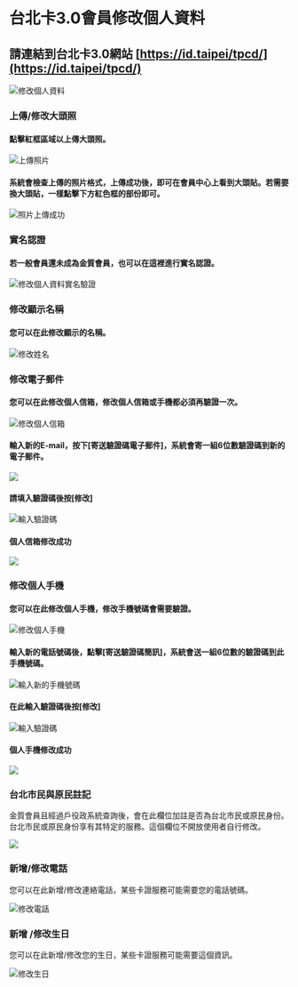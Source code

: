 # 台北卡3.0會員修改個人資料

## 請連結到台北卡3.0網站 [https://id.taipei/tpcd/](https://id.taipei/tpcd/)

![&#x4FEE;&#x6539;&#x500B;&#x4EBA;&#x8CC7;&#x6599;](.gitbook/assets/2018-04-26_144118.png)

### 上傳/修改大頭照

#### 點擊紅框區域以上傳大頭照。

![&#x4E0A;&#x50B3;&#x7167;&#x7247;](.gitbook/assets/2018-04-26_144235.png)

#### 系統會檢查上傳的照片格式，上傳成功後，即可在會員中心上看到大頭貼。若需要換大頭貼，一樣點擊下方紅色框的部份即可。

![&#x7167;&#x7247;&#x4E0A;&#x50B3;&#x6210;&#x529F;](.gitbook/assets/2018-04-26_145018.png)

### 實名認證

#### 若一般會員還未成為金質會員，也可以在這裡進行實名認證。

![&#x4FEE;&#x6539;&#x500B;&#x4EBA;&#x8CC7;&#x6599;&#x5BE6;&#x540D;&#x9A57;&#x8B49;](.gitbook/assets/2018-04-26_145401.png)

### 修改顯示名稱

#### 您可以在此修改顯示的名稱。

![&#x4FEE;&#x6539;&#x59D3;&#x540D;](.gitbook/assets/2018-04-26_145925.png)

###  修改電子郵件

#### 您可以在此修改個人信箱，修改個人信箱或手機都必須再驗證一次。

![&#x4FEE;&#x6539;&#x500B;&#x4EBA;&#x4FE1;&#x7BB1;](.gitbook/assets/2018-04-26_151128%20%281%29.png)

#### 輸入新的E-mail，按下\[寄送驗證碼電子郵件\]，系統會寄一組6位數驗證碼到新的電子郵件。

![](.gitbook/assets/2018-04-26_151713.png)

#### 請填入驗證碼後按\[修改\]

![&#x8F38;&#x5165;&#x9A57;&#x8B49;&#x78BC;](.gitbook/assets/2018-04-26_151836.png)

#### 個人信箱修改成功

![](.gitbook/assets/2018-04-26_151939.png)

### 修改個人手機

#### 您可以在此修改個人手機，修改手機號碼會需要驗證。

![&#x4FEE;&#x6539;&#x500B;&#x4EBA;&#x624B;&#x6A5F;](.gitbook/assets/2018-04-26_152009.png)

#### 輸入新的電話號碼後，點擊\[寄送驗證碼簡訊\]，系統會送一組6位數的驗證碼到此手機號碼。

![&#x8F38;&#x5165;&#x65B0;&#x7684;&#x624B;&#x6A5F;&#x865F;&#x78BC;](.gitbook/assets/2018-04-26_152053.png)

#### 在此輸入驗證碼後按\[修改\]

![&#x8F38;&#x5165;&#x9A57;&#x8B49;&#x78BC;](.gitbook/assets/2018-04-26_152118.png)

#### 個人手機修改成功

![](.gitbook/assets/2018-04-26_152151.png)

### 台北市民與原民註記

金質會員且經過戶役政系統查詢後，會在此欄位加註是否為台北市民或原民身份。台北市民或原民身份享有其特定的服務。這個欄位不開放使用者自行修改。

![](.gitbook/assets/2018-04-26_152930.png)

### 新增/修改電話

您可以在此新增/修改連絡電話，某些卡證服務可能需要您的電話號碼。

![&#x4FEE;&#x6539;&#x96FB;&#x8A71;](.gitbook/assets/2018-04-26_152848.png)

### 新增 /修改生日

您可以在此新增/修改您的生日，某些卡證服務可能需要這個資訊。

![&#x4FEE;&#x6539;&#x751F;&#x65E5;](.gitbook/assets/2018-04-26_152956.png)

